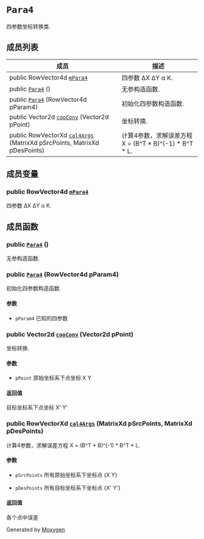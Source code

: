 # `Para4` <a id="class_para4"></a>

四参数坐标转换类.

## 成员列表

 成员                                                                                                                          | 描述                                         
-----------------------------------------------------------------------------------------------------------------------------|--------------------------------------------
 public RowVector4d [`mPara4`](#class_para4_1ac805fb25f527f1ac479441df4ad9f2bb)                                              | 四参数 ΔX ΔY α K.                             
 public [`Para4`](#class_para4_1af874d1251360299292dc9535c7188577) ()                                                        | 无参构造函数.                                    
 public [`Para4`](#class_para4_1af6d75113e2f17c7bd5d282ed8f5d3fce) (RowVector4d pParam4)                                     | 初始化四参数构造函数.                                
 public Vector2d [`cooConv`](#class_para4_1aa1aeeb52f886bd8642dadfde76b1e43b) (Vector2d pPoint)                              | 坐标转换.                                      
 public RowVectorXd [`cal4Args`](#class_para4_1a9402525d5d7b513a26a072bb59eb0d8b) (MatrixXd pSrcPoints, MatrixXd pDesPoints) | 计算4参数，求解误差方程 X = (B^T * B)^(-1) * B^T * L. 

## 成员变量

### public RowVector4d [`mPara4`](#class_para4_1ac805fb25f527f1ac479441df4ad9f2bb)<a id="class_para4_1ac805fb25f527f1ac479441df4ad9f2bb"></a>

四参数 ΔX ΔY α K.

## 成员函数

### public [`Para4`](#class_para4_1af874d1251360299292dc9535c7188577) ()<a id="class_para4_1af874d1251360299292dc9535c7188577"></a>

无参构造函数.

### public [`Para4`](#class_para4_1af6d75113e2f17c7bd5d282ed8f5d3fce) (RowVector4d pParam4)<a id="class_para4_1af6d75113e2f17c7bd5d282ed8f5d3fce"></a>

初始化四参数构造函数.

#### 参数

* `pParam4` 已知的四参数

### public Vector2d [`cooConv`](#class_para4_1aa1aeeb52f886bd8642dadfde76b1e43b) (Vector2d pPoint)<a id="class_para4_1aa1aeeb52f886bd8642dadfde76b1e43b"></a>

坐标转换.

#### 参数

* `pPoint` 原始坐标系下点坐标 X Y

#### 返回值

目标坐标系下点坐标 X' Y'

### public RowVectorXd [`cal4Args`](#class_para4_1a9402525d5d7b513a26a072bb59eb0d8b) (MatrixXd pSrcPoints, MatrixXd pDesPoints)<a id="class_para4_1a9402525d5d7b513a26a072bb59eb0d8b"></a>

计算4参数，求解误差方程 X = (B^T * B)^(-1) * B^T * L.

#### 参数

* `pSrcPoints` 所有原始坐标系下坐标点 {X Y}

* `pDesPoints` 所有目标坐标系下坐标点 {X' Y'}

#### 返回值

各个点中误差

Generated by [Moxygen](https://sourcey.com/moxygen)